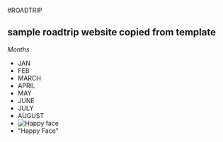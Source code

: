 #ROADTRIP
## sample roadtrip website copied from template
*Months*
* JAN
* FEB
* MARCH
* APRIL
* MAY
* JUNE
* JULY
* AUGUST
* ![Happy face](https://www.w3schools.com/html/pic_trulli.jpg)
*  "Happy Face"
